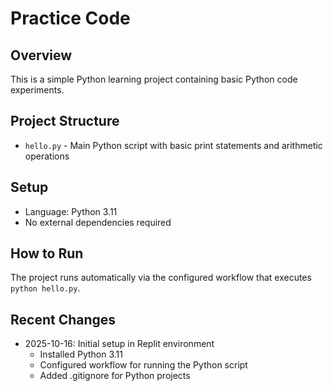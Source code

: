 # Practice Code

## Overview
This is a simple Python learning project containing basic Python code experiments.

## Project Structure
- `hello.py` - Main Python script with basic print statements and arithmetic operations

## Setup
- Language: Python 3.11
- No external dependencies required

## How to Run
The project runs automatically via the configured workflow that executes `python hello.py`.

## Recent Changes
- 2025-10-16: Initial setup in Replit environment
  - Installed Python 3.11
  - Configured workflow for running the Python script
  - Added .gitignore for Python projects
